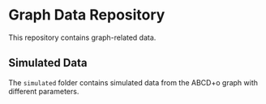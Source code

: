 # Graph Data Repository

This repository contains graph-related data.

## Simulated Data

The `simulated` folder contains simulated data from the ABCD+o graph with different parameters.
